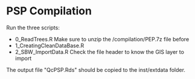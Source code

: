 PSP Compilation
===============================

Run the three scripts:

- 0_ReadTrees.R
  Make sure to unzip the /compilation/PEP.7z file before
- 1_CreatingCleanDataBase.R
- 2_SBW_ImportData.R
  Check the file header to know the GIS layer to import

The output file "QcPSP.Rds" should be copied to the inst/extdata folder.